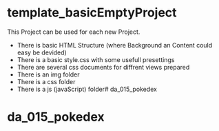 # template_basicEmptyProject

This Project can be used for each new Project. 
- There is basic HTML Structure (where Background an Content could easy be devided)
- There is a basic style.css with some usefull presettings
- There are several css documents for diffrent views prepared
- There is an img folder
- There is a css folder
- There is a js (javaScript) folder# da_015_pokedex
# da_015_pokedex
